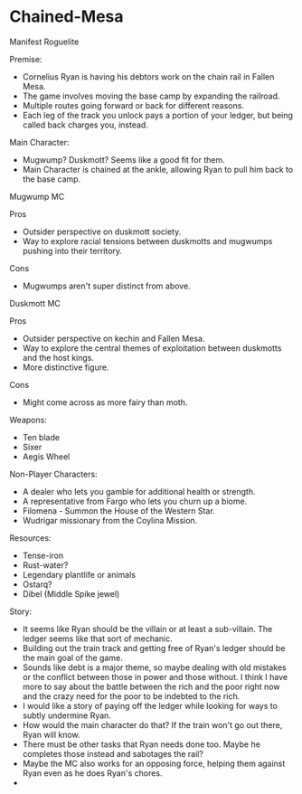 # Chained-Mesa
Manifest Roguelite


Premise:

- Cornelius Ryan is having his debtors work on the chain rail in Fallen Mesa.
- The game involves moving the base camp by expanding the railroad.
- Multiple routes going forward or back for different reasons.
- Each leg of the track you unlock pays a portion of your ledger, but being called back charges you, instead.

Main Character:

- Mugwump? Duskmott? Seems like a good fit for them.
- Main Character is chained at the ankle, allowing Ryan to pull him back to the base camp.

Mugwump MC

Pros
- Outsider perspective on duskmott society.
- Way to explore racial tensions between duskmotts and mugwumps pushing into their territory.

Cons
- Mugwumps aren't super distinct from above.

Duskmott MC

Pros
- Outsider perspective on kechin and Fallen Mesa.
- Way to explore the central themes of exploitation between duskmotts and the host kings.
- More distinctive figure.

Cons
- Might come across as more fairy than moth.


Weapons:

- Ten blade
- Sixer
- Aegis Wheel


Non-Player Characters:

- A dealer who lets you gamble for additional health or strength.
- A representative from Fargo who lets you churn up a biome.
- Filomena - Summon the House of the Western Star.
- Wudrigar missionary from the Coylina Mission.

Resources:

- Tense-iron
- Rust-water?
- Legendary plantlife or animals
- Ostarq?
- Dibel (Middle Spike jewel)


Story:

- It seems like Ryan should be the villain or at least a sub-villain. The ledger seems like that sort of mechanic.
- Building out the train track and getting free of Ryan's ledger should be the main goal of the game.
- Sounds like debt is a major theme, so maybe dealing with old mistakes or the conflict between those in power and those without. I think I have more to say about the battle between the rich and the poor right now and the crazy need for the poor to be indebted to the rich.
- I would like a story of paying off the ledger while looking for ways to subtly undermine Ryan.
- How would the main character do that? If the train won't go out there, Ryan will know.
- There must be other tasks that Ryan needs done too. Maybe he completes those instead and sabotages the rail?
- Maybe the MC also works for an opposing force, helping them against Ryan even as he does Ryan's chores.
- 
